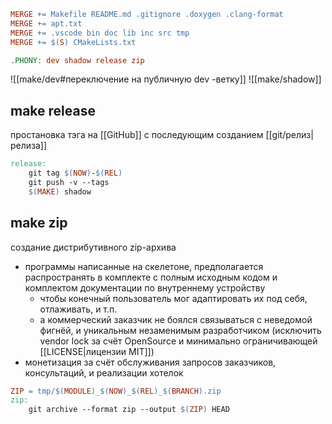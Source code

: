 ```Makefile
MERGE += Makefile README.md .gitignore .doxygen .clang-format
MERGE += apt.txt
MERGE += .vscode bin doc lib inc src tmp
MERGE += $(S) CMakeLists.txt
```
```Makefile
.PHONY: dev shadow release zip
```
![[make/dev#переключение на публичную dev -ветку]]
![[make/shadow]]
## make release

простановка тэга на [[GitHub]] с последующим созданием [[git/релиз|релиза]]

```Makefile
release:
	git tag $(NOW)-$(REL)
	git push -v --tags
	$(MAKE) shadow
```
## make zip

создание дистрибутивного zip-архива
- программы написанные на скелетоне, предполагается распространять в комплекте с полным исходным кодом и комплектом документации по внутреннему устройству
	- чтобы конечный пользователь мог адаптировать их под себя, отлаживать, и т.п.
	- а коммерческий заказчик не боялся связываться с неведомой фигнёй, и уникальным незаменимым разработчиком (исключить vendor lock за счёт OpenSource и минимально ограничивающей [[LICENSE|лицензии MIT]])
- монетизация за счёт обслуживания запросов заказчиков, консультаций, и реализации хотелок

```Makefile
ZIP = tmp/$(MODULE)_$(NOW)_$(REL)_$(BRANCH).zip
zip:
	git archive --format zip --output $(ZIP) HEAD
```
